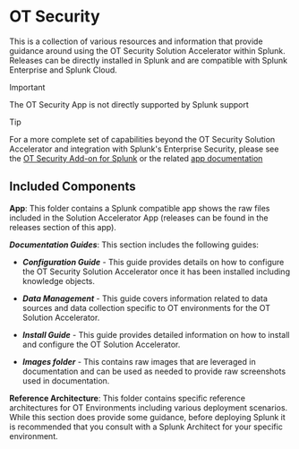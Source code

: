 # OT Security

This is a collection of various resources and information that provide guidance around using the OT Security Solution Accelerator within Splunk.  Releases can be directly installed in Splunk and are compatible with Splunk Enterprise and Splunk Cloud.

> [!IMPORTANT]  
> The OT Security App is not directly supported by Splunk support

> [!TIP]
> For a more complete set of capabilities beyond the OT Security Solution Accelerator and integration with Splunk's Enterprise Security, please see the [OT Security Add-on for Splunk](https://splunkbase.splunk.com/app/5151) or the related [app documentation](https://splunk.github.io/ot-security-solution)

## Included Components

**App**:  This folder contains a Splunk compatible app shows the raw files included in the Solution Accelerator App (releases can be found in the releases section of this app).

***Documentation Guides***:  This section includes the following guides:

* ***Configuration Guide*** - This guide provides details on how to configure the OT Security Solution Accelerator once it has been installed including knowledge objects.

* ***Data Management*** - This guide covers information related to data sources and data collection specific to OT environments for the OT Solution Accelerator.

* ***Install Guide*** - This guide provides detailed information on how to install and configure the OT Solution Accelerator.

* ***Images folder*** - This contains raw images that are leveraged in documentation and can be used as needed to provide raw screenshots used in documentation.
  
**Reference Architecture**:  This folder contains specific reference architectures for OT Environments including various deployment scenarios.  While this section does provide some guidance, before deploying Splunk it is recommended that you consult with a Splunk Architect for your specific environment.
